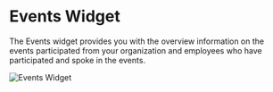 # Events Widget

The Events widget provides you with the overview information on the events participated from your organization and employees who have participated and spoke in the events.

![Events Widget](https://files.gitbook.com/v0/b/gitbook-28427.appspot.com/o/assets%2F-MgAESFs0H7zYsmTgcOZ%2F-MhlMw5EMEDbtyKQ758K%2F-MhlOrShDYXSYIW-wzJB%2FEvents\_Widgets.png?alt=media\&token=789d15f4-b72c-4ed0-9931-f9a9ee870951)
